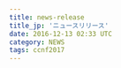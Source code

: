 ```yaml
---
title: news-release
title_jp: 'ニュースリリース'
date: 2016-12-13 02:33 UTC
category: NEWS
tags: ccnf2017
---
```

